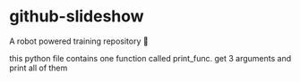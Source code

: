 # github-slideshow
A robot powered training repository :robot:

this python file contains one function called print_func. get 3 arguments and print all of them
